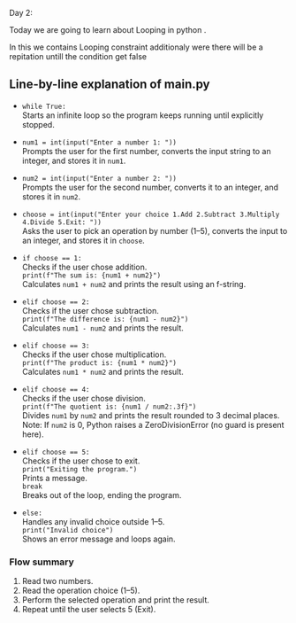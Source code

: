 Day 2:

Today we are going to learn about Looping in python .

In this we contains Looping constraint additionaly were there will be a repitation untill the condition get false

## Line-by-line explanation of main.py

- `while True:`  
  Starts an infinite loop so the program keeps running until explicitly stopped.

- `num1 = int(input("Enter a number 1: "))`  
  Prompts the user for the first number, converts the input string to an integer, and stores it in `num1`.

- `num2 = int(input("Enter a number 2: "))`  
  Prompts the user for the second number, converts it to an integer, and stores it in `num2`.

- `choose = int(input("Enter your choice 1.Add 2.Subtract 3.Multiply 4.Divide 5.Exit: "))`  
  Asks the user to pick an operation by number (1–5), converts the input to an integer, and stores it in `choose`.

- `if choose == 1:`  
  Checks if the user chose addition.  
  `print(f"The sum is: {num1 + num2}")`  
  Calculates `num1 + num2` and prints the result using an f-string.

- `elif choose == 2:`  
  Checks if the user chose subtraction.  
  `print(f"The difference is: {num1 - num2}")`  
  Calculates `num1 - num2` and prints the result.

- `elif choose == 3:`  
  Checks if the user chose multiplication.  
  `print(f"The product is: {num1 * num2}")`  
  Calculates `num1 * num2` and prints the result.

- `elif choose == 4:`  
  Checks if the user chose division.  
  `print(f"The quotient is: {num1 / num2:.3f}")`  
  Divides `num1` by `num2` and prints the result rounded to 3 decimal places.  
  Note: If `num2` is 0, Python raises a ZeroDivisionError (no guard is present here).

- `elif choose == 5:`  
  Checks if the user chose to exit.  
  `print("Exiting the program.")`  
  Prints a message.  
  `break`  
  Breaks out of the loop, ending the program.

- `else:`  
  Handles any invalid choice outside 1–5.  
  `print("Invalid choice")`  
  Shows an error message and loops again.

### Flow summary
1. Read two numbers.
2. Read the operation choice (1–5).
3. Perform the selected operation and print the result.
4. Repeat until the user selects 5 (Exit).